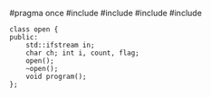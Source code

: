#pragma once
#include <iostream>
#include <string>
#include <fstream>
#include <sstream>

	class open {
	public:
		std::ifstream in;
		char ch; int i, count, flag;
		open();
		~open();
		void program();
	};
	